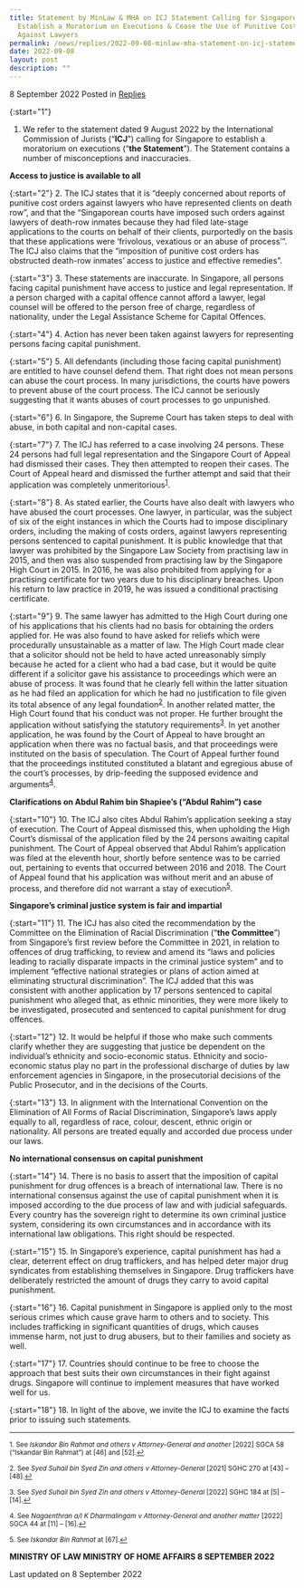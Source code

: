 ```yaml
---
title: Statement by MinLaw & MHA on ICJ Statement Calling for Singapore to
  Establish a Moratorium on Executions & Cease the Use of Punitive Cost Orders
  Against Lawyers
permalink: /news/replies/2022-09-08-minlaw-mha-statement-on-icj-statement/
date: 2022-09-08
layout: post
description: ""
---
```

8 September 2022 Posted in [Replies](/news/replies)  

{:start="1"}
1. We refer to the statement dated 9 August 2022 by the International Commission of Jurists (“**ICJ**”) calling for Singapore to establish a moratorium on executions (“**the Statement**”). The Statement contains a number of misconceptions and inaccuracies.

**Access to justice is available to all**

{:start="2"}
2.	The ICJ states that it is “deeply concerned about reports of punitive cost orders against lawyers who have represented clients on death row”, and that the “Singaporean courts have imposed such orders against lawyers of death-row inmates because they had filed late-stage applications to the courts on behalf of their clients, purportedly on the basis that these applications were ‘frivolous, vexatious or an abuse of process’”. The ICJ also claims that the “imposition of punitive cost orders has obstructed death-row inmates’ access to justice and effective remedies”. 

{:start="3"}
3.	These statements are inaccurate. In Singapore, all persons facing capital punishment have access to justice and legal representation. If a person charged with a capital offence cannot afford a lawyer, legal counsel will be offered to the person free of charge, regardless of nationality, under the Legal Assistance Scheme for Capital Offences. 

{:start="4"}
4. Action has never been taken against lawyers for representing persons facing capital punishment.

{:start="5"}
5.	All defendants (including those facing capital punishment) are entitled to have counsel defend them. That right does not mean persons can abuse the court process. In many jurisdictions, the courts have powers to prevent abuse of the court process. The ICJ cannot be seriously suggesting that it wants abuses of court processes to go unpunished. 

{:start="6"}
6.	In Singapore, the Supreme Court has taken steps to deal with abuse, in both capital and non-capital cases. 

{:start="7"}
7.	The ICJ has referred to a case involving 24 persons. These 24 persons had full legal representation and the Singapore Court of Appeal had dismissed their cases. They then attempted to reopen their cases. The Court of Appeal heard and dismissed the further attempt and said that their application was completely unmeritorious<sup><a href="#fn1" id="ref1">1</a></sup>. 

{:start="8"}
8.	As stated earlier, the Courts have also dealt with lawyers who have abused the court processes. One lawyer, in particular, was the subject of six of the eight instances in which the Courts had to impose disciplinary orders, including the making of costs orders, against lawyers representing persons sentenced to capital punishment. It is public knowledge that that lawyer was prohibited by the Singapore Law Society from practising law in 2015, and then was also suspended from practising law by the Singapore High Court in 2015. In 2016, he was also prohibited from applying for a practising certificate for two years due to his disciplinary breaches. Upon his return to law practice in 2019, he was issued a conditional practising certificate. 

{:start="9"}
9.	The same lawyer has admitted to the High Court during one of his applications that his clients had no basis for obtaining the orders applied for. He was also found to have asked for reliefs which were procedurally unsustainable as a matter of law. The High Court made clear that a solicitor should not be held to have acted unreasonably simply because he acted for a client who had a bad case, but it would be quite different if a solicitor gave his assistance to proceedings which were an abuse of process. It was found that he clearly fell within the latter situation as he had filed an application for which he had no justification to file given its total absence of any legal foundation<sup><a href="#fn2" id="ref2">2</a></sup>. In another related matter, the High Court found that his conduct was not proper. He further brought the application without satisfying the statutory requirements<sup><a href="#fn3" id="ref3">3</a></sup>. In yet another application, he was found by the Court of Appeal to have brought an application when there was no factual basis, and that proceedings were instituted on the basis of speculation. The Court of Appeal further found that the proceedings instituted constituted a blatant and egregious abuse of the court’s processes, by drip-feeding the supposed evidence and arguments<sup><a href="#fn4" id="ref4">4</a></sup>. 

**Clarifications on Abdul Rahim bin Shapiee’s (“Abdul Rahim”) case**

{:start="10"}
10.	The ICJ also cites Abdul Rahim’s application seeking a stay of execution. The Court of Appeal dismissed this, when upholding the High Court’s dismissal of the application filed by the 24 persons awaiting capital punishment. The Court of Appeal observed that Abdul Rahim’s application was filed at the eleventh hour, shortly before sentence was to be carried out, pertaining to events that occurred between 2016 and 2018. The Court of Appeal found that his application was without merit and an abuse of process, and therefore did not warrant a stay of execution<sup><a href="#fn5" id="ref5">5</a></sup>.  

**Singapore’s criminal justice system is fair and impartial**

{:start="11"}
11.	The ICJ has also cited the recommendation by the Committee on the Elimination of Racial Discrimination (“**the Committee**”) from Singapore’s first review before the Committee in 2021, in relation to offences of drug trafficking, to review and amend its “laws and policies leading to racially disparate impacts in the criminal justice system” and to implement “effective national strategies or plans of action aimed at eliminating structural discrimination”. The ICJ added that this was consistent with another application by 17 persons sentenced to capital punishment who alleged that, as ethnic minorities, they were more likely to be investigated, prosecuted and sentenced to capital punishment for drug offences. 

{:start="12"}
12.	It would be helpful if those who make such comments clarify whether they are suggesting that justice be dependent on the individual’s ethnicity and socio-economic status. Ethnicity and socio-economic status play no part in the professional discharge of duties by law enforcement agencies in Singapore, in the prosecutorial decisions of the Public Prosecutor, and in the decisions of the Courts. 

{:start="13"}
13.	In alignment with the International Convention on the Elimination of All Forms of Racial Discrimination, Singapore’s laws apply equally to all, regardless of race, colour, descent, ethnic origin or nationality. All persons are treated equally and accorded due process under our laws. 

**No international consensus on capital punishment**

{:start="14"}
14.	There is no basis to assert that the imposition of capital punishment for drug offences is a breach of international law. There is no international consensus against the use of capital punishment when it is imposed according to the due process of law and with judicial safeguards. Every country has the sovereign right to determine its own criminal justice system, considering its own circumstances and in accordance with its international law obligations. This right should be respected. 

{:start="15"}
15.	In Singapore’s experience, capital punishment has had a clear, deterrent effect on drug traffickers, and has helped deter major drug syndicates from establishing themselves in Singapore. Drug traffickers have deliberately restricted the amount of drugs they carry to avoid capital punishment.

{:start="16"}
16.	Capital punishment in Singapore is applied only to the most serious crimes which cause grave harm to others and to society. This includes trafficking in significant quantities of drugs, which causes immense harm, not just to drug abusers, but to their families and society as well. 

{:start="17"}
17.	Countries should continue to be free to choose the approach that best suits their own circumstances in their fight against drugs. Singapore will continue to implement measures that have worked well for us. 

{:start="18"}
18.	In light of the above, we invite the ICJ to examine the facts prior to issuing such statements.

* * *

<p><sup id="fn1">1. See <i>Iskandar Bin Rahmat and others v Attorney-General and another</i> [2022] SGCA 58 (“Iskandar Bin Rahmat”) at [46] and [52].<a href="#ref1" title="Jump back to footnote 1 in the text.">↩</a></sup></p>

<p><sup id="fn2">2. See <i>Syed Suhail bin Syed Zin and others v Attorney-General</i> [2021] SGHC 270 at [43] – [48].<a href="#ref2" title="Jump back to footnote 2 in the text.">↩</a></sup></p>

<p><sup id="fn3">3. See <i>Syed Suhail bin Syed Zin and others v Attorney-General</i> [2022] SGHC 184 at [5] – [14].<a href="#ref3" title="Jump back to footnote 3 in the text.">↩</a></sup></p>

<p><sup id="fn4">4. See <i>Nagaenthran a/l K Dharmalingam v Attorney-General and another matter</i> [2022] SGCA 44 at [11] – [16].<a href="#ref4" title="Jump back to footnote 4 in the text.">↩</a></sup></p>

<p><sup id="fn5">5. See <i>Iskandar Bin Rahmat</i> at [67].<a href="#ref5" title="Jump back to footnote 5 in the text.">↩</a></sup></p>

**MINISTRY OF LAW
MINISTRY OF HOME AFFAIRS
8 SEPTEMBER 2022**

<p class="right-side-updated">Last updated on 8 September 2022</p>